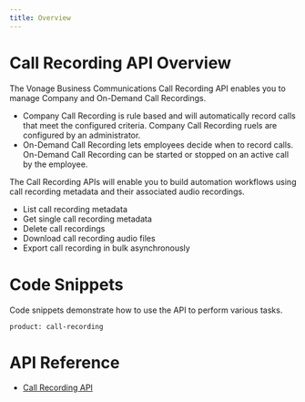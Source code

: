 ```yaml
---
title: Overview
---
```

# Call Recording API Overview

The Vonage Business Communications Call Recording API enables you to manage Company and On-Demand Call Recordings.

* Company Call Recording is rule based and will automatically record calls that meet the configured criteria. Company Call Recording ruels are configured by an administrator. 
* On-Demand Call Recording lets employees decide when to record calls. On-Demand Call Recording can be started or stopped on an active call by the employee.

The Call Recording APIs will enable you to build automation workflows using call recording metadata and their associated audio recordings.

* List call recording metadata
* Get single call recording metadata
* Delete call recordings
* Download call recording audio files
* Export call recording in bulk asynchronously

# Code Snippets

Code snippets demonstrate how to use the API to perform various tasks.

```code_snippet_list
product: call-recording
```

# API Reference

* [Call Recording API](/api/call-recording)
